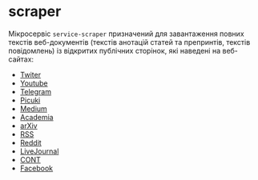 # scraper
Мікросервіс `service-scraper` призначений для завантаження повних текстів веб-документів (текстів анотацій статей та препринтів, текстів повідомлень) із відкритих публічних сторінок, які наведені на веб-сайтах: 
- [Twiter](https://twitter.com/)
- [Youtube](https://www.youtube.com/)
- [Telegram](https://www.t.me)
- [Picuki](https://www.picuki.com/)
- [Medium](https://medium.com/)
- [Academia](https://www.academia.edu/)
- [arXiv](https://arxiv.org/)
- [RSS]()
- [Reddit](https://www.reddit.com/)
- [LiveJournal](https://www.livejournal.com/)
- [CONT](https://cont.ws/)
- [Facebook](https://www.facebook.com/)
